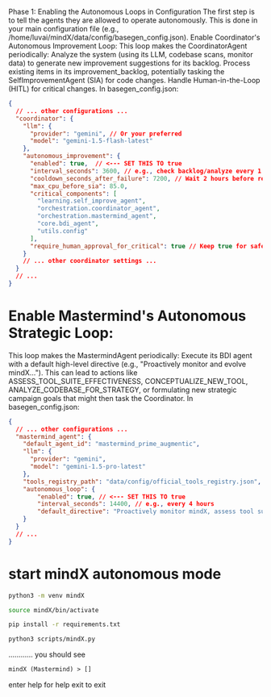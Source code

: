 Phase 1: Enabling the Autonomous Loops in Configuration
The first step is to tell the agents they are allowed to operate autonomously. This is done in your main configuration file (e.g., /home/luvai/mindX/data/config/basegen_config.json).
Enable Coordinator's Autonomous Improvement Loop:
This loop makes the CoordinatorAgent periodically:
Analyze the system (using its LLM, codebase scans, monitor data) to generate new improvement suggestions for its backlog.
Process existing items in its improvement_backlog, potentially tasking the SelfImprovementAgent (SIA) for code changes.
Handle Human-in-the-Loop (HITL) for critical changes.
In basegen_config.json:
```.json
{
  // ... other configurations ...
  "coordinator": {
    "llm": {
      "provider": "gemini", // Or your preferred
      "model": "gemini-1.5-flash-latest"
    },
    "autonomous_improvement": {
      "enabled": true,  // <--- SET THIS TO true
      "interval_seconds": 3600, // e.g., check backlog/analyze every 1 hour
      "cooldown_seconds_after_failure": 7200, // Wait 2 hours before retrying a failed component
      "max_cpu_before_sia": 85.0,
      "critical_components": [
        "learning.self_improve_agent",
        "orchestration.coordinator_agent",
        "orchestration.mastermind_agent",
        "core.bdi_agent",
        "utils.config"
      ],
      "require_human_approval_for_critical": true // Keep true for safety
    }
    // ... other coordinator settings ...
  }
  // ...
}
```
# Enable Mastermind's Autonomous Strategic Loop:
This loop makes the MastermindAgent periodically:
Execute its BDI agent with a default high-level directive (e.g., "Proactively monitor and evolve mindX...").
This can lead to actions like ASSESS_TOOL_SUITE_EFFECTIVENESS, CONCEPTUALIZE_NEW_TOOL, ANALYZE_CODEBASE_FOR_STRATEGY, or formulating new strategic campaign goals that might then task the Coordinator.
In basegen_config.json:
```json
{
  // ... other configurations ...
  "mastermind_agent": {
    "default_agent_id": "mastermind_prime_augmentic",
    "llm": {
      "provider": "gemini",
      "model": "gemini-1.5-pro-latest"
    },
    "tools_registry_path": "data/config/official_tools_registry.json",
    "autonomous_loop": {
        "enabled": true, // <--- SET THIS TO true
        "interval_seconds": 14400, // e.g., every 4 hours
        "default_directive": "Proactively monitor mindX, assess tool suite effectiveness, identify strategic evolutionary opportunities for components and tools, and initiate campaigns to enhance overall system health, capabilities, and efficiency based on current state and long-term goals."
    }
  }
  // ...
}

```
# start mindX autonomous mode


```bash
python3 -m venv mindX
```
```bash
source mindX/bin/activate
```
```bash
pip install -r requirements.txt
```
```bash
python3 scripts/mindX.py
```
............ you should see
```txt
mindX (Mastermind) > []
```
enter help for help exit to exit
